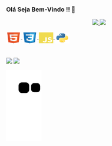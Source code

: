 ### Olá Seja Bem-Vindo !! 👋

<div align="center">
  <a href="https://github.com/PauloJose-PJ">
  <img height="180em" src="https://github-readme-stats-git-masterrstaa-rickstaa.vercel.app/api?username=PauloJose-PJ&show_icons=true&theme=dark&include_all_commits=true&count_private=true"/>
  <img height="180em" src="https://github-readme-stats-git-masterrstaa-rickstaa.vercel.app/api/top-langs/?username=PauloJose-PJ&layout=compact&langs_count=7&theme=dark"/>
</div>

<div style="display: inline_block"><br>
  <img align="center" alt="PauloJose-HTML" height="30" width="40" src="https://raw.githubusercontent.com/devicons/devicon/master/icons/html5/html5-original.svg">
  <img align="center" alt="PauloJose-CSS" height="30" width="40" src="https://raw.githubusercontent.com/devicons/devicon/master/icons/css3/css3-original.svg">
  <img align="center" alt="PauloJose-Js" height="30" width="40" src="https://raw.githubusercontent.com/devicons/devicon/master/icons/javascript/javascript-plain.svg">
  <img align="center" alt="PauloJose-Python" height="30" width="40" src="https://raw.githubusercontent.com/devicons/devicon/master/icons/python/python-original.svg">
</div>
   
#  
  
<div>  
  <a href="mailto:paulojose.pj@protonmail.com"><img src="https://img.shields.io/badge/ProtonMail-8B89CC?style=for-the-badge&logo=protonmail&logoColor=white" target="_blank"></a>
  <a href="https://www.linkedin.com/in/paulo-jos%C3%A9-pacheco-lima-72483a203/" target="_blank"><img src="https://img.shields.io/badge/-LinkedIn-%230077B5?style=for-the-badge&logo=linkedin&logoColor=white" target="_blank"></a> 
  
 ![snake gif](https://github.com/PauloJose-PJ/PauloJose-PJ/blob/output/github-contribution-grid-snake.svg)
</div>
